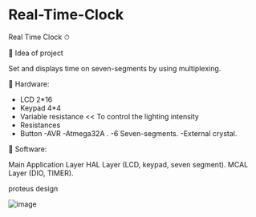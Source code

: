 # Real-Time-Clock
Real Time Clock ⏱

🔘 Idea of project

Set and displays time on seven-segments by using multiplexing.

🔘 Hardware:

- LCD 2*16 
- Keypad 4*4
- Variable resistance << To control the lighting intensity
- Resistances
- Button 
-AVR
-Atmega32A .
-6 Seven-segments.
-External crystal.

🔘 Software:

Main Application Layer
HAL Layer (LCD, keypad, seven segment). 
MCAL Layer (DIO, TIMER).

proteus design

![image](https://github.com/gehadahmed23/Real-Time-Clock/assets/123056355/666b05cd-152b-4580-b130-e3093dcf3b3a)

